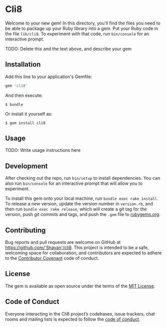 # Cli8

Welcome to your new gem! In this directory, you'll find the files you need to be able to package up your Ruby library into a gem. Put your Ruby code in the file `lib/cli8`. To experiment with that code, run `bin/console` for an interactive prompt.

TODO: Delete this and the text above, and describe your gem

## Installation

Add this line to your application's Gemfile:

```ruby
gem 'cli8'
```

And then execute:

    $ bundle

Or install it yourself as:

    $ gem install cli8

## Usage

TODO: Write usage instructions here

## Development

After checking out the repo, run `bin/setup` to install dependencies. You can also run `bin/console` for an interactive prompt that will allow you to experiment.

To install this gem onto your local machine, run `bundle exec rake install`. To release a new version, update the version number in `version.rb`, and then run `bundle exec rake release`, which will create a git tag for the version, push git commits and tags, and push the `.gem` file to [rubygems.org](https://rubygems.org).

## Contributing

Bug reports and pull requests are welcome on GitHub at https://github.com/'Shayan'/cli8. This project is intended to be a safe, welcoming space for collaboration, and contributors are expected to adhere to the [Contributor Covenant](http://contributor-covenant.org) code of conduct.

## License

The gem is available as open source under the terms of the [MIT License](https://opensource.org/licenses/MIT).

## Code of Conduct

Everyone interacting in the Cli8 project’s codebases, issue trackers, chat rooms and mailing lists is expected to follow the [code of conduct](https://github.com/'Shayan'/cli8/blob/master/CODE_OF_CONDUCT.md).

